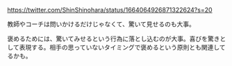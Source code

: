 https://twitter.com/ShinShinohara/status/1664064926871322624?s=20

教師やコーチは問いかけるだけじゃなくて、驚いて見せるのも大事。

褒めるためには、驚いてみせるという行為に落とし込むのが大事。喜びを驚きとして表現する。相手の思っていないタイミングで褒めるという原則とも関連してるかも。
